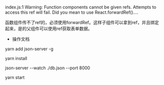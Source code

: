 index.js:1 Warning: Function components cannot be given refs. Attempts to access this ref will fail. Did you mean to use React.forwardRef()....

函数组件传不了ref的，必须使用forwardRef。这样子组件可以拿到ref，并且绑定起来，是的父组件可以使用ref获取表单数据。


+ 操作文档

yarn add json-server -g

yarn install

json-server --watch ./db.json --port 8000

yarn start
